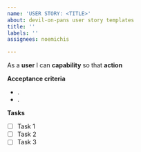 ```yaml
---
name: 'USER STORY: <TITLE>'
about: devil-on-pans user story templates
title: ''
labels: ''
assignees: noemichis

---
```


As a **user** I can **capability** so that **action**

**Acceptance criteria**
- .
- .

**Tasks**
- [ ] Task 1
- [ ] Task 2
- [ ] Task 3
